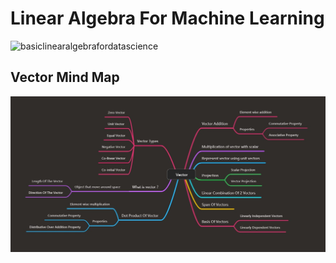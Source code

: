 # Linear Algebra For Machine Learning

![basiclinearalgebrafordatascience](https://github.com/Akshaykumarcp/practical_linear_algebra/blob/main/basic_linear_algebra_for_data_science.jpg)

## Vector Mind Map

![vectorMindMap](https://github.com/Akshaykumarcp/linear_algebra/blob/main/vector_mind_map.jpg)
